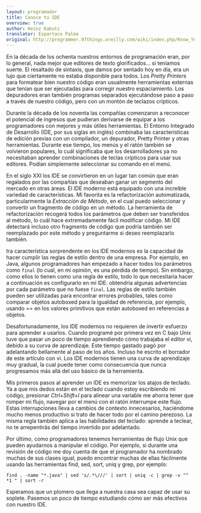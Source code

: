 ```yaml
---
layout: programador
title: Conoce tu IDE
overview: true
author: Heinz Kabutz
translator: Espartaco Palma
original: http://programmer.97things.oreilly.com/wiki/index.php/Know_Your_IDE
---
```


En la década de los ochenta nuestros entornos de programación eran, por
lo general, nada mejor que editores de texto glorificados… si teníamos
suerte. El resaltado de sintaxis, que damos por sentado hoy en día, era
un lujo que ciertamente no estaba disponible para todos. Los _Pretty
Printers_ para formatear bien nuestro código eran usualmente
herramientas externas que tenían que ser ejecutadas para corregir
nuestro espaciamiento. Los depuradores eran también programas separados
ejecutándose paso a paso a través de nuestro código, pero con un montón
de teclazos crípticos.

Durante la década de los noventa las compañías comenzaron a reconocer el
potencial de ingresos que pudieran derivarse de equipar a los
programadores con mejores y más útiles herramientas. El Entorno
Integrado de Desarrollo (IDE, por sus siglas en inglés) combinaba las
características de edición previas con un compilador, un depurador,
Pretty Printer y otras herramientas. Durante ese tiempo, los menús y el
ratón también se volvieron populares, lo cuál significaba que los
desarrolladores ya no necesitaban aprender combinaciones de teclas
crípticos para usar sus editores. Podían simplemente seleccionar su
comando en el menú.

En el siglo XXI los IDE se convirtieron en un lugar tan común que eran
regalados por las compañías que deseaban ganar un segmento del mercado
en otras áreas. El IDE moderno está equipado con una increíble variedad
de características. Mi favorita es la refactorización automatizada,
particularmente la _Extracción de Método_, en el cual puedo seleccionar
y convertir un fragmento de código en un método. La herramienta de
refactorización recogerá todos los parámetros que deben ser transferidos
al método, lo cuál hace extremadamente fácil modificar código. Mi IDE
detectará incluso otro fragmento de código que podría también ser
reemplazado por este método y preguntarme si deseo reemplazarlo también.

tra característica sorprendente en los IDE modernos es la capacidad de
hacer cumplir las reglas de estilo dentro de una empresa. Por ejemplo,
en Java, algunos programadores han empezado a hacer todos los parámetros
como `final` (lo cual, en mi opinión, es una pérdida de tiempo). Sin
embargo, como ellos lo tienen como una regla de estilo, todo lo que
necesitaría hacer a continuación es configurarlo en mi IDE: obtendría
algunas advertencias por cada parámetro que no fuese `final`. Las reglas
de estilo también pueden ser utilizadas para encontrar errores
probables, tales como comparar objetos autoboxed para la igualdad de
referencia, por ejemplo, usando == en los valores primitivos que están
autoboxed en referencias a objetos.

Desafortunadamente, los IDE modernos no requieren de invertir esfuerzo
para aprender a usarlos. Cuando programé por primera vez en C bajo Unix
tuve que pasar un poco de tiempo aprendiendo cómo trabajaba el editor
vi, debido a su curva de aprendizaje. Este tiempo gastado pagó por
adelantando bellamente al paso de los años. Incluso he escrito el
borrador de este artículo con vi. Los IDE modernos tienen una curva de
aprendizaje muy gradual, la cual puede tener como consecuencia que nunca
progresamos más allá del uso básico de la herramienta.

Mis primeros pasos al aprender un IDE es memorizar los atajos de
teclado. Ya a que mis dedos están en el teclado cuando estoy escribiendo
mi código, presionar _Ctrl+Shift+I_ para alinear una variable me ahorra
tener que romper mi flujo, navegar por el menú con el ratón interrumpe
este flujo. Estas interrupciones lleva a cambios de contexto
innecesarios, haciéndome mucho menos productivo si trato de hacer todo
por el camino perezoso. La misma regla también aplica a las habilidades
del teclado: aprende a teclear, no te arrepentirás del tiempo invertido
por adelantado.

Por último, como programadores tenemos herramientas de flujo Unix que
pueden ayudarnos a manipular el código. Por ejemplo, si durante una
revisión de código me doy cuenta de que el programador ha nombrado
muchas de sus clases igual, puedo encontrar muchas de ellas fácilmente
usando las herramientas find, sed, sort, uniq y grep, por ejemplo:


    find . -name "*.java" | sed 's/.*\///' | sort | uniq -c | grep -v "^ *1 " | sort -r


Esperamos que un plomero que llega a nuestra casa sea capaz de usar su
soplete. Pasemos un poco de tiempo estudiando cómo ser más efectivos con
nuestro IDE.

